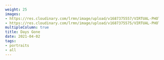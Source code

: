 ```yaml
---
weight: 25
images:
- https://res.cloudinary.com/lrmn/image/upload/v1687375557/VIRTUAL-PHOTOGRAPHY/daysgone/DAYS-GONE11_zfrpvl.png
- https://res.cloudinary.com/lrmn/image/upload/v1687375575/VIRTUAL-PHOTOGRAPHY/daysgone/DAYS-GONE35_divxga.png
multipleColumn: true
title: Days Gone
date: 2021-04-02
tags:
- portraits
- all
---
```

